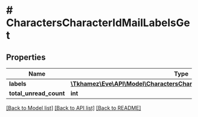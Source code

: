 # # CharactersCharacterIdMailLabelsGet

## Properties

Name | Type | Description | Notes
------------ | ------------- | ------------- | -------------
**labels** | [**\Tkhamez\Eve\API\Model\CharactersCharacterIdMailLabelsGetLabelsInner[]**](CharactersCharacterIdMailLabelsGetLabelsInner.md) |  | [optional]
**total_unread_count** | **int** |  | [optional]

[[Back to Model list]](../../README.md#models) [[Back to API list]](../../README.md#endpoints) [[Back to README]](../../README.md)
